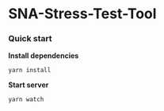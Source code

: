 # SNA-Stress-Test-Tool

### Quick start

**Install dependencies**

`yarn install`

**Start server**

`yarn watch`
